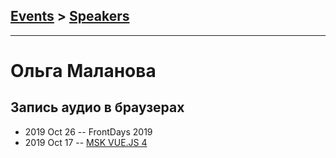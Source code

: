 ## [Events](../README.md) > [Speakers](../speakers.md)
---

# Ольга Маланова

## Запись аудио в браузерах
- 2019 Oct 26 -- FrontDays 2019    
- 2019 Oct 17 -- [MSK VUE.JS 4](https://www.youtube.com/watch?v=-pjQGpK_nGw)    
